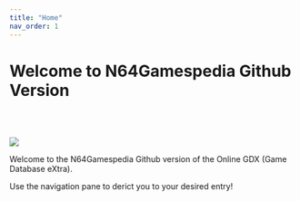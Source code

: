 ```yaml
---
title: "Home"
nav_order: 1
---
```


# Welcome to N64Gamespedia Github Version
<br>
<br>

![](https://www.n64gamespedia.com/wp-content/uploads/2024/01/N64_GAMESPEIDA_LOGO_CLEAR.png)

Welcome to the  N64Gamespedia Github version of the Online GDX (Game Database eXtra).

Use the navigation pane to derict you to your desired entry!

<br>

